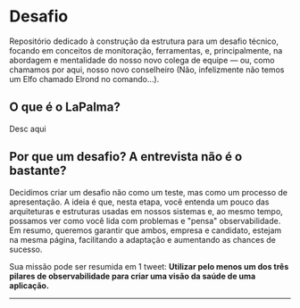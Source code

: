 # Desafio

Repositório dedicado à construção da estrutura para um desafio técnico, focando em conceitos de monitoração, ferramentas, e, principalmente, na abordagem e mentalidade do nosso novo colega de equipe — ou, como chamamos por aqui, nosso novo conselheiro (Não, infelizmente não temos um Elfo chamado Elrond no comando...).

## O que é o LaPalma?

Desc aqui

## Por que um desafio? A entrevista não é o bastante?

Decidimos criar um desafio não como um teste, mas como um processo de apresentação. A ideia é que, nesta etapa, você entenda um pouco das arquiteturas e estruturas usadas em nossos sistemas e, ao mesmo tempo, possamos ver como você lida com problemas e "pensa" observabilidade. Em resumo, queremos garantir que ambos, empresa e candidato, estejam na mesma página, facilitando a adaptação e aumentando as chances de sucesso.

Sua missão pode ser resumida em 1 tweet: **Utilizar pelo menos um dos três pilares de observabilidade para criar uma visão da saúde de uma aplicação.** 

---